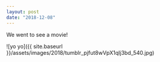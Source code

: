 ```yaml
---
layout: post
date: "2018-12-08"
---
```


We went to see a movie!

![yo yo]({{ site.baseurl }}/assets/images/2018/tumblr_pjfut8wVpX1qlj3bd_540.jpg)
